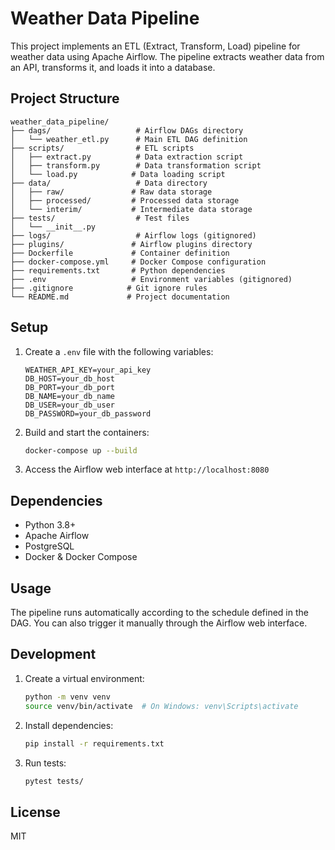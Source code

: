 # Weather Data Pipeline

This project implements an ETL (Extract, Transform, Load) pipeline for weather data using Apache Airflow. The pipeline extracts weather data from an API, transforms it, and loads it into a database.

## Project Structure

```
weather_data_pipeline/
├── dags/                   # Airflow DAGs directory
│   └── weather_etl.py      # Main ETL DAG definition
├── scripts/                # ETL scripts
│   ├── extract.py          # Data extraction script
│   ├── transform.py        # Data transformation script
│   └── load.py            # Data loading script
├── data/                   # Data directory
│   ├── raw/               # Raw data storage
│   ├── processed/         # Processed data storage
│   └── interim/           # Intermediate data storage
├── tests/                  # Test files
│   └── __init__.py
├── logs/                   # Airflow logs (gitignored)
├── plugins/               # Airflow plugins directory
├── Dockerfile             # Container definition
├── docker-compose.yml     # Docker Compose configuration
├── requirements.txt       # Python dependencies
├── .env                   # Environment variables (gitignored)
├── .gitignore            # Git ignore rules
└── README.md             # Project documentation
```

## Setup

1. Create a `.env` file with the following variables:
   ```
   WEATHER_API_KEY=your_api_key
   DB_HOST=your_db_host
   DB_PORT=your_db_port
   DB_NAME=your_db_name
   DB_USER=your_db_user
   DB_PASSWORD=your_db_password
   ```

2. Build and start the containers:
   ```bash
   docker-compose up --build
   ```

3. Access the Airflow web interface at `http://localhost:8080`

## Dependencies

- Python 3.8+
- Apache Airflow
- PostgreSQL
- Docker & Docker Compose

## Usage

The pipeline runs automatically according to the schedule defined in the DAG. You can also trigger it manually through the Airflow web interface.

## Development

1. Create a virtual environment:
   ```bash
   python -m venv venv
   source venv/bin/activate  # On Windows: venv\Scripts\activate
   ```

2. Install dependencies:
   ```bash
   pip install -r requirements.txt
   ```

3. Run tests:
   ```bash
   pytest tests/
   ```

## License

MIT 